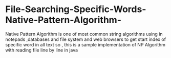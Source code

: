 # File-Searching-Specific-Words-Native-Pattern-Algorithm-
Native Pattern Algorithm is one of most common string algorithms using in notepads ,databases and file system and web browsers to get start index of specific word in all text  so , this is a sample implementation of NP Algorithm with reading file line by line in java  
